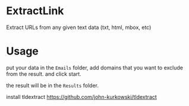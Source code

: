# ExtractLink
Extract URLs from any given text data (txt, html, mbox, etc)

# Usage
put your data in the `Emails` folder, add domains that you want to exclude from the result. and click start.

the result will be in the `Results` folder.

install tldextract https://github.com/john-kurkowski/tldextract 

